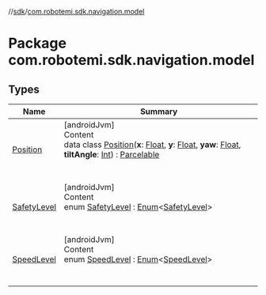 //[sdk](../../index.md)/[com.robotemi.sdk.navigation.model](index.md)



# Package com.robotemi.sdk.navigation.model  


## Types  
  
|  Name |  Summary | 
|---|---|
| <a name="com.robotemi.sdk.navigation.model/Position///PointingToDeclaration/"></a>[Position](-position/index.md)| <a name="com.robotemi.sdk.navigation.model/Position///PointingToDeclaration/"></a>[androidJvm]  <br>Content  <br>data class [Position](-position/index.md)(**x**: [Float](https://kotlinlang.org/api/latest/jvm/stdlib/kotlin/-float/index.html), **y**: [Float](https://kotlinlang.org/api/latest/jvm/stdlib/kotlin/-float/index.html), **yaw**: [Float](https://kotlinlang.org/api/latest/jvm/stdlib/kotlin/-float/index.html), **tiltAngle**: [Int](https://kotlinlang.org/api/latest/jvm/stdlib/kotlin/-int/index.html)) : [Parcelable](https://developer.android.com/reference/kotlin/android/os/Parcelable.html)  <br><br><br>|
| <a name="com.robotemi.sdk.navigation.model/SafetyLevel///PointingToDeclaration/"></a>[SafetyLevel](-safety-level/index.md)| <a name="com.robotemi.sdk.navigation.model/SafetyLevel///PointingToDeclaration/"></a>[androidJvm]  <br>Content  <br>enum [SafetyLevel](-safety-level/index.md) : [Enum](https://kotlinlang.org/api/latest/jvm/stdlib/kotlin/-enum/index.html)<[SafetyLevel](-safety-level/index.md)>   <br><br><br>|
| <a name="com.robotemi.sdk.navigation.model/SpeedLevel///PointingToDeclaration/"></a>[SpeedLevel](-speed-level/index.md)| <a name="com.robotemi.sdk.navigation.model/SpeedLevel///PointingToDeclaration/"></a>[androidJvm]  <br>Content  <br>enum [SpeedLevel](-speed-level/index.md) : [Enum](https://kotlinlang.org/api/latest/jvm/stdlib/kotlin/-enum/index.html)<[SpeedLevel](-speed-level/index.md)>   <br><br><br>|

